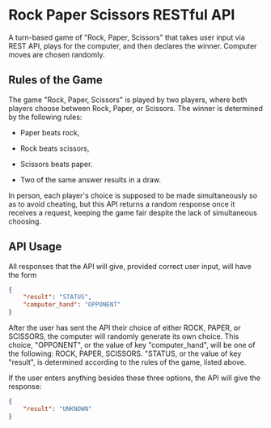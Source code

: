 # Rock Paper Scissors RESTful API
A turn-based game of "Rock, Paper, Scissors" that takes user input via REST API, plays for the computer, and then declares the winner. Computer moves are chosen randomly.

## Rules of the Game

The game "Rock, Paper, Scissors" is played by two players, where both players choose between Rock, Paper, or Scissors.
The winner is determined by the following rules:

* Paper beats rock, 

* Rock beats scissors,

* Scissors beats paper.

* Two of the same answer results in a draw.

In person, each player's choice is supposed to be made simultaneously so as to avoid cheating, but this API returns a
random response once it receives a request, keeping the game fair despite the lack of simultaneous choosing.

## API Usage

All responses that the API will give, provided correct user input, will have the form
```json
{
    "result": "STATUS", 
    "computer_hand": "OPPONENT"
}
``` 

After the user has sent the API their choice of either ROCK, PAPER, or SCISSORS, the computer will randomly generate 
its own choice. This choice, "OPPONENT", or the value of key "computer_hand", will be one of the following: ROCK, PAPER, 
SCISSORS. "STATUS, or the value of key "result", is determined according to the rules of the game, listed above.

If the user enters anything besides these three options, the API will give the response:

```json
{
    "result": "UNKNOWN"
}
``` 


